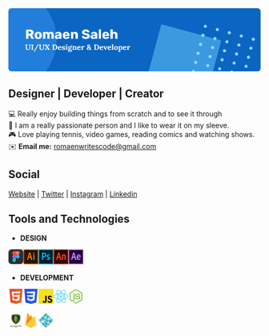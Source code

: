 <img src="github_banner.png" alt="profile banner" />

## Designer | Developer | Creator
💻 Really enjoy building things from scratch and to see it through <br />
😤 I am a really passionate person and I like to wear it on my sleeve. <br/>
🎮 Love playing tennis, video games, reading comics and watching shows. <br/>
✉️ **Email me:** romaenwritescode@gmail.com

## Social
[Website](http://noodlesjs.dev) | [Twitter](https://twitter.com/CodingNoodles) | [Instagram](https://www.instagram.com/noodles.js/) | [Linkedin](https://www.linkedin.com/in/romaen-saleh/)

## Tools and Technologies
- **DESIGN**
<img align="left" src="/assets/design/figma.png" width="30px" alt="figma" />
<img align="left" src="/assets/design/adobe_ai.png" width="30px" alt="illustrator" />
<img align="left" src="/assets/design/adobe_ps.png" width="30px" alt="photoshop" />
<img align="left" src="/assets/design/adobe_an.png" width="30px" alt="animate" />
<img align="left" src="/assets/design/adobe_ae.png" width="30px" alt="after effects" />

<br/> <br/>

- **DEVELOPMENT**
<img align="left" src="/assets/development/html.png" width="30px" alt="html" />
<img align="left" src="/assets/development/css.png" width="30px" alt="css" />
<img align="left" src="/assets/development/js.png" width="30px" alt="js" />
<img align="left" src="/assets/development/react.png" width="30px" alt="react" />
<img align="left" src="/assets/development/nodejs.png" width="30px" alt="nodejs" />

<br /><br/>

<img align="left" src="/assets/development/mongodb.png" width="30px" alt="mongodb" />
<img align="left" src="/assets/development/firebase.png" width="30px" alt="firebase" />
<img align="left" src="/assets/development/netlify.png" width="30px" alt="netlify" />
